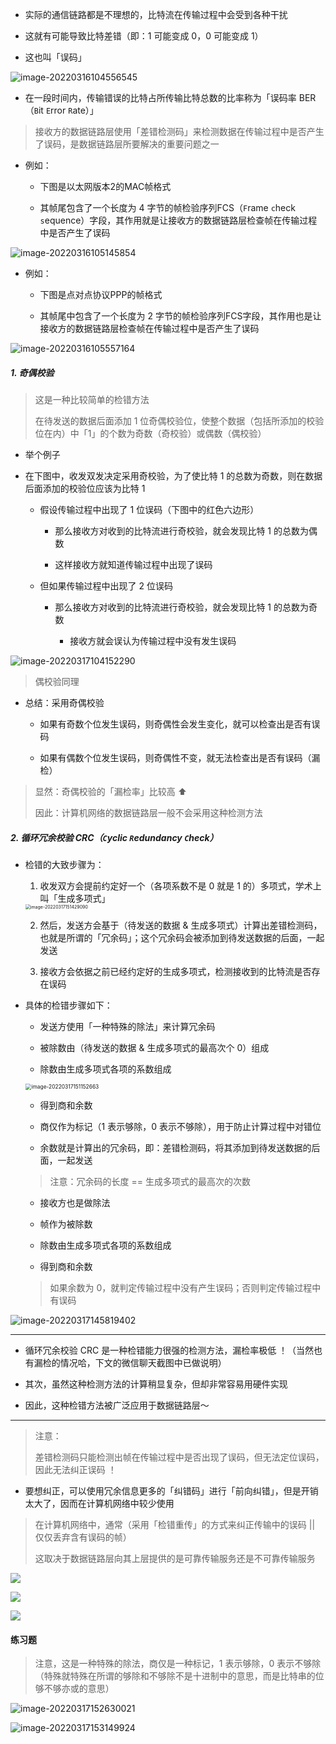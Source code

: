 - 实际的通信链路都是不理想的，比特流在传输过程中会受到各种干扰

- 这就有可能导致比特差错（即：1 可能变成 0，0 可能变成 1）

- 这也叫「误码」

![image-20220316104556545](https://aliyun-oss-lpj.oss-cn-qingdao.aliyuncs.com/images/by-picgo/image-20220316104556545.png)

- 在一段时间内，传输错误的比特占所传输比特总数的比率称为「误码率 BER（`B`it `E`rror `R`ate）」

> 接收方的数据链路层使用「差错检测码」来检测数据在传输过程中是否产生了误码，是数据链路层所要解决的重要问题之一

- 例如：

	- 下图是以太网版本2的MAC帧格式

	- 其帧尾包含了一个长度为 4 字节的帧检验序列FCS（`F`rame `c`heck `s`equence）字段，其作用就是让接收方的数据链路层检查帧在传输过程中是否产生了误码

![image-20220316105145854](https://aliyun-oss-lpj.oss-cn-qingdao.aliyuncs.com/images/by-picgo/image-20220316105145854.png)

- 例如：

	- 下图是点对点协议PPP的帧格式

	- 其帧尾中包含了一个长度为 2 字节的帧检验序列FCS字段，其作用也是让接收方的数据链路层检查帧在传输过程中是否产生了误码

![image-20220316105557164](https://aliyun-oss-lpj.oss-cn-qingdao.aliyuncs.com/images/by-picgo/image-20220316105557164.png)

##### 1. 奇偶校验

> 这是一种比较简单的检错方法
>
> 在待发送的数据后面添加 1 位奇偶校验位，使整个数据（包括所添加的校验位在内）中「1」的个数为奇数（奇校验）或偶数（偶校验）

- 举个例子

- 在下图中，收发双发决定采用奇校验，为了使比特 1 的总数为奇数，则在数据后面添加的校验位应该为比特 1

  - 假设传输过程中出现了 1 位误码（下图中的红色六边形）

    - 那么接收方对收到的比特流进行奇校验，就会发现比特 1 的总数为偶数

    - 这样接收方就知道传输过程中出现了误码

  - 但如果传输过程中出现了 2 位误码

  	- 那么接收方对收到的比特流进行奇校验，就会发现比特 1 的总数为奇数

		- 接收方就会误认为传输过程中没有发生误码

![image-20220317104152290](https://aliyun-oss-lpj.oss-cn-qingdao.aliyuncs.com/images/by-picgo/image-20220317104152290.png)

> 偶校验同理

- 总结：采用奇偶校验

	- 如果有奇数个位发生误码，则奇偶性会发生变化，就可以检查出是否有误码

	- 如果有偶数个位发生误码，则奇偶性不变，就无法检查出是否有误码（漏检）

> 显然：奇偶校验的「漏检率」比较高 ⬆️
>
> 因此：计算机网络的数据链路层一般不会采用这种检测方法

##### 2. 循环冗余校验 CRC（`C`yclic `R`edundancy `C`heck）

- 检错的大致步骤为：

	1. 收发双方会提前约定好一个（各项系数不是 0 就是 1 的）多项式，学术上叫「生成多项式」

	<img src="https://aliyun-oss-lpj.oss-cn-qingdao.aliyuncs.com/images/by-picgo/image-20220317151429090.png" alt="image-20220317151429090" style="zoom:50%;" />

	2. 然后，发送方会基于（待发送的数据 & 生成多项式）计算出差错检测码，也就是所谓的「冗余码」；这个冗余码会被添加到待发送数据的后面，一起发送

	3. 接收方会依据之前已经约定好的生成多项式，检测接收到的比特流是否存在误码
	
- 具体的检错步骤如下：

	- 发送方使用「一种特殊的除法」来计算冗余码

	- 被除数由（待发送的数据 & 生成多项式的最高次个 0）组成

	- 除数由生成多项式各项的系数组成

	<img src="https://aliyun-oss-lpj.oss-cn-qingdao.aliyuncs.com/images/by-picgo/image-20220317151152663.png" alt="image-20220317151152663" style="zoom:60%;" />

	- 得到商和余数
	
	- 商仅作为标记（1 表示够除，0 表示不够除），用于防止计算过程中对错位
	
	- 余数就是计算出的冗余码，即：差错检测码，将其添加到待发送数据的后面，一起发送
	
	> 注意：冗余码的长度 == 生成多项式的最高次的次数
	
	- 接收方也是做除法
	
	- 帧作为被除数
	
	- 除数由生成多项式各项的系数组成
	
	- 得到商和余数
	
	> 如果余数为 0，就判定传输过程中没有产生误码；否则判定传输过程中有误码

![image-20220317145819402](https://aliyun-oss-lpj.oss-cn-qingdao.aliyuncs.com/images/by-picgo/image-20220317145819402.png)

---

- 循环冗余校验 CRC 是一种检错能力很强的检测方法，漏检率极低 ！（当然也有漏检的情况哈，下文的微信聊天截图中已做说明）

- 其次，虽然这种检测方法的计算稍显复杂，但却非常容易用硬件实现

- 因此，这种检错方法被广泛应用于数据链路层～

---

> 注意：
> 
> 差错检测码只能检测出帧在传输过程中是否出现了误码，但无法定位误码，因此无法纠正误码 ！

- 要想纠正，可以使用冗余信息更多的「纠错码」进行「前向纠错」，但是开销太大了，因而在计算机网络中较少使用

> 在计算机网络中，通常（采用「检错重传」的方式来纠正传输中的误码 || 仅仅丢弃含有误码的帧）
>
> 这取决于数据链路层向其上层提供的是可靠传输服务还是不可靠传输服务

![](https://aliyun-oss-lpj.oss-cn-qingdao.aliyuncs.com/images/jpg-mass/1.jpg)

![](https://aliyun-oss-lpj.oss-cn-qingdao.aliyuncs.com/images/jpg-mass/2.jpg)

![](https://aliyun-oss-lpj.oss-cn-qingdao.aliyuncs.com/images/jpg-mass/3.jpg)

#### 练习题

> 注意，这是一种特殊的除法，商仅是一种标记，1 表示够除，0 表示不够除（特殊就特殊在所谓的够除和不够除不是十进制中的意思，而是比特串的位够不够亦或的意思）

![image-20220317152630021](https://aliyun-oss-lpj.oss-cn-qingdao.aliyuncs.com/images/by-picgo/image-20220317152630021.png)

![image-20220317153149924](https://aliyun-oss-lpj.oss-cn-qingdao.aliyuncs.com/images/by-picgo/image-20220317153149924.png)
